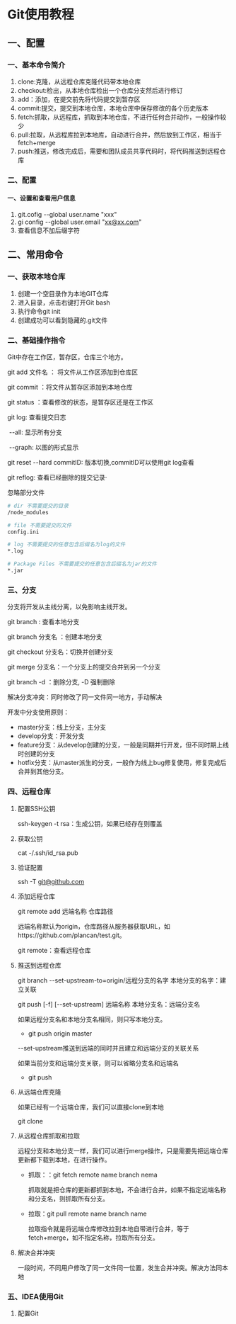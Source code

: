 # Git使用教程

## 一、配置

### 一、基本命令简介

1. clone:克隆，从远程仓库克隆代码带本地仓库
2. checkout:检出，从本地仓库检出一个仓库分支然后进行修订
3. add：添加，在提交前先将代码提交到暂存区
4. commit:提交，提交到本地仓库，本地仓库中保存修改的各个历史版本
5. fetch:抓取，从远程库，抓取到本地仓库，不进行任何合并动作，一般操作较少
6. pull:拉取，从远程库拉到本地库，自动进行合并，然后放到工作区，相当于fetch+merge
7. push:推送，修改完成后，需要和团队成员共享代码时，将代码推送到远程仓库

### 二、配置

#### 一、设置和查看用户信息

1. git.cofig --global user.name "xxx"
2. gi config --global user.email "xx@xx.com"
3. 查看信息不加后缀字符

## 二、常用命令

### 一、获取本地仓库

1. 创建一个空目录作为本地GIT仓库
2. 进入目录，点击右键打开Git bash
3. 执行命令git init
4. 创建成功可以看到隐藏的.git文件

### 二、基础操作指令

Git中存在工作区，暂存区，仓库三个地方。

git add 文件名 ： 将文件从工作区添加到仓库区

git commit ：将文件从暂存区添加到本地仓库

git status ：查看修改的状态，是暂存区还是在工作区

git log: 查看提交日志

​	--all: 显示所有分支

​	--graph: 以图的形式显示

git reset --hard commitID: 版本切换,commitID可以使用git log查看

git reflog: 查看已经删除的提交记录·

忽略部分文件

```bash
# dir 不需要提交的目录
/node_modules

# file 不需要提交的文件
config.ini

# log 不需要提交的任意包含后缀名为log的文件
*.log

# Package Files 不需要提交的任意包含后缀名为jar的文件
*.jar
```

### 三、分支

分支将开发从主线分离，以免影响主线开发。

git branch : 查看本地分支

git branch 分支名 ：创建本地分支

git checkout 分支名：切换并创建分支

git merge 分支名：一个分支上的提交合并到另一个分支

git branch -d ：删除分支, -D 强制删除

解决分支冲突：同时修改了同一文件同一地方，手动解决

开发中分支使用原则：

- master分支：线上分支，主分支
- develop分支：开发分支
- feature分支：从develop创建的分支，一般是同期并行开发，但不同时期上线时创建的分支
- hotfix分支：从master派生的分支，一般作为线上bug修复使用，修复完成后合并到其他分支。

### 四、远程仓库

1. 配置SSH公钥

   ssh-keygen -t rsa：生成公钥，如果已经存在则覆盖

2. 获取公钥

   cat -/.ssh/id_rsa.pub

3. 验证配置

   ssh -T git@github.com

4. 添加远程仓库

   git remote add 远端名称 仓库路径

   远端名称默认为origin，仓库路径从服务器获取URL，如https://github.com/plancan/test.git。

   git remote：查看远程仓库

5. 推送到远程仓库

   git branch --set-upstream-to=origin/远程分支的名字 本地分支的名字：建立关联

   git push [-f] [--set-upstream] 远端名称 本地分支名：远端分支名

   如果远程分支名和本地分支名相同，则只写本地分支。

   - git push origin master

   --set-upstream推送到远端的同时并且建立和远端分支的关联关系

   如果当前分支和远端分支关联，则可以省略分支名和远端名

   - git push

6. 从远端仓库克隆

   如果已经有一个远端仓库，我们可以直接clone到本地

   git clone

7. 从远程仓库抓取和拉取

   远程分支和本地分支一样，我们可以进行merge操作，只是需要先把远端仓库更新都下载到本地，在进行操作。

   - 抓取：：git fetch remote name branch nema

     抓取就是把仓库的更新都抓到本地，不会进行合并，如果不指定远端名称和分支名，则抓取所有分支。

   - 拉取：git pull remote name branch name

     拉取指令就是将远端仓库修改拉到本地自带进行合并，等于fetch+merge，如不指定名称，拉取所有分支。

8. 解决合并冲突

   一段时间，不同用户修改了同一文件同一位置，发生合并冲突。解决方法同本地

### 五、IDEA使用Git

1. 配置Git
